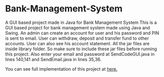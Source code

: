 # Bank-Management-System
A GUI based project made in Java for Bank Management System
This is a GUI based project for bank management system made using Java and Swing. An admin can create an account for user and his password
and PIN is sent to email. User can withdraw, deposit and transfer fund to other accounts. User can also see his account statement. All the jar files are inside library folder. So make sure to include these jar files before running this project. Also enter your email and password at SendCodeGUI.java in  lines 140,141 and SendEmail.java in lines 35,36.

You can see full implementation of this project at [here.](https://drive.google.com/file/d/1rSN8iX_SgfByXku9pTIONmiWoHfKORy_/view?usp=sharing)
